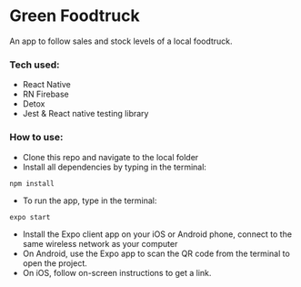# Green Foodtruck

An app to follow sales and stock levels of a local foodtruck.

### Tech used:
* React Native
* RN Firebase
* Detox
* Jest & React native testing library

### How to use:

* Clone this repo and navigate to the local folder
* Install all dependencies by typing in the terminal:
```
npm install
```
* To run the app, type in the terminal:
```
expo start
```
* Install the Expo client app on your iOS or Android phone, connect to the same wireless network as your computer
* On Android, use the Expo app to scan the QR code from the terminal to open the project.
* On iOS, follow on-screen instructions to get a link.
